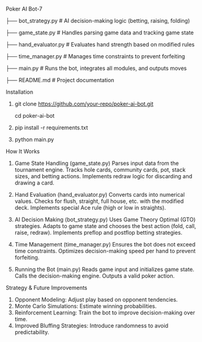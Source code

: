 Poker AI Bot-7

├── bot_strategy.py     # AI decision-making logic (betting, raising, folding)

├── game_state.py      # Handles parsing game data and tracking game state

├── hand_evaluator.py  # Evaluates hand strength based on modified rules

├── time_manager.py    # Manages time constraints to prevent forfeiting

├── main.py            # Runs the bot, integrates all modules, and outputs moves

├── README.md          # Project documentation

Installation
1. git clone https://github.com/your-repo/poker-ai-bot.git
   
   cd poker-ai-bot
   
2. pip install -r requirements.txt

5. python main.py

How It Works

1. Game State Handling (game_state.py)
Parses input data from the tournament engine.
Tracks hole cards, community cards, pot, stack sizes, and betting actions.
Implements redraw logic for discarding and drawing a card.

2. Hand Evaluation (hand_evaluator.py)
Converts cards into numerical values.
Checks for flush, straight, full house, etc. with the modified deck.
Implements special Ace rule (high or low in straights).

3. AI Decision Making (bot_strategy.py)
Uses Game Theory Optimal (GTO) strategies.
Adapts to game state and chooses the best action (fold, call, raise, redraw).
Implements preflop and postflop betting strategies.

4. Time Management (time_manager.py)
Ensures the bot does not exceed time constraints.
Optimizes decision-making speed per hand to prevent forfeiting.

5. Running the Bot (main.py)
Reads game input and initializes game state.
Calls the decision-making engine.
Outputs a valid poker action.

Strategy & Future Improvements

1. Opponent Modeling: Adjust play based on opponent tendencies.
2. Monte Carlo Simulations: Estimate winning probabilities.
3. Reinforcement Learning: Train the bot to improve decision-making over time.
4. Improved Bluffing Strategies: Introduce randomness to avoid predictability.
